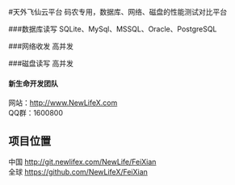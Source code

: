 ﻿#天外飞仙云平台
码农专用，数据库、网络、磁盘的性能测试对比平台  

###数据库读写
SQLite、MySql、MSSQL、Oracle、PostgreSQL  

###网络收发
高并发  

###磁盘读写
高并发  

#### 新生命开发团队  
网站：http://www.NewLifeX.com  
QQ群：1600800  

## 项目位置
中国 http://git.newlifex.com/NewLife/FeiXian  
全球 https://github.com/NewLifeX/FeiXian  
